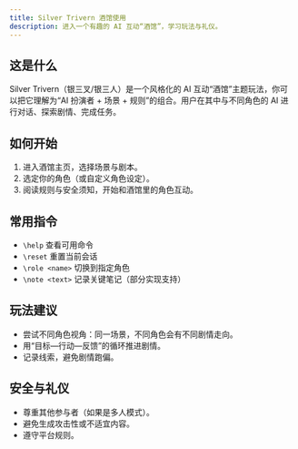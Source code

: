 ```yaml
---
title: Silver Trivern 酒馆使用
description: 进入一个有趣的 AI 互动“酒馆”，学习玩法与礼仪。
---
```


## 这是什么

Silver Trivern（银三叉/银三人）是一个风格化的 AI 互动“酒馆”主题玩法，你可以把它理解为“AI 扮演者 + 场景 + 规则”的组合。用户在其中与不同角色的 AI 进行对话、探索剧情、完成任务。

## 如何开始

1. 进入酒馆主页，选择场景与剧本。
2. 选定你的角色（或自定义角色设定）。
3. 阅读规则与安全须知，开始和酒馆里的角色互动。

## 常用指令

- `\help` 查看可用命令
- `\reset` 重置当前会话
- `\role <name>` 切换到指定角色
- `\note <text>` 记录关键笔记（部分实现支持）

## 玩法建议

- 尝试不同角色视角：同一场景，不同角色会有不同剧情走向。
- 用“目标—行动—反馈”的循环推进剧情。
- 记录线索，避免剧情跑偏。

## 安全与礼仪

- 尊重其他参与者（如果是多人模式）。
- 避免生成攻击性或不适宜内容。
- 遵守平台规则。
